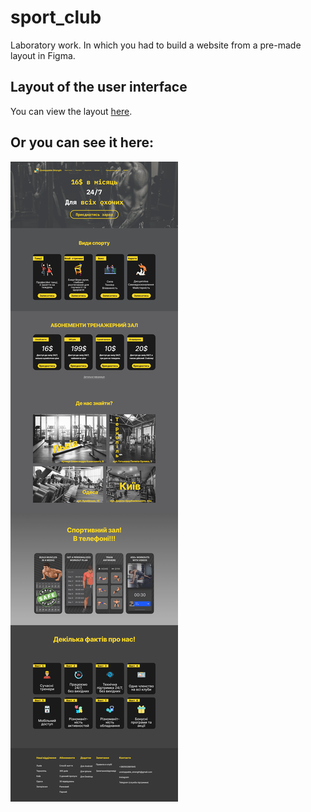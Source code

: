 # sport_club
Laboratory work. In which you had to build a website from a pre-made layout in Figma.
## Layout of the user interface

You can view the layout [here](https://www.figma.com/file/QYRANTzaXWu34QrhB3fa0B/sport_club_design?type=design&node-id=0%3A1&mode=design&t=1wBrX5kbaUndBKi5-1).

## Or you can see it here:
![See pdf](https://github.com/Sviatoslav1886/sport_club/blob/main/Web-design_sporClub_site.png)
